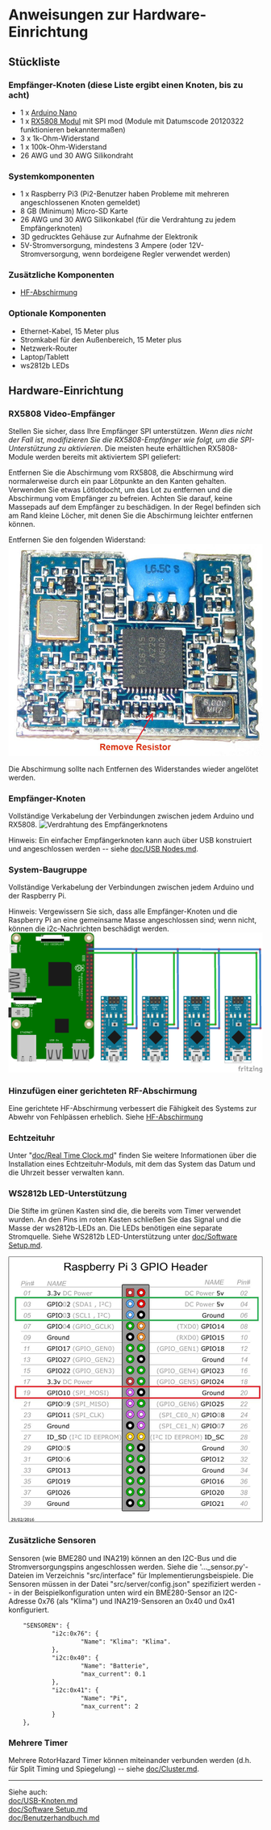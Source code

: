 # Anweisungen zur Hardware-Einrichtung

## Stückliste

### Empfänger-Knoten (diese Liste ergibt einen Knoten, bis zu acht)

* 1 x [Arduino Nano](https://www.ebay.com/sch/i.html?_nkw=Arduino+Nano+V3.0+16M+5V+ATmega328P)
* 1 x [RX5808 Modul](https://www.banggood.com/search/rx5808-module.html) mit SPI mod (Module mit Datumscode 20120322 funktionieren bekanntermaßen)
* 3 x 1k-Ohm-Widerstand
* 1 x 100k-Ohm-Widerstand
* 26 AWG und 30 AWG Silikondraht

### Systemkomponenten

* 1 x Raspberry Pi3 (Pi2-Benutzer haben Probleme mit mehreren angeschlossenen Knoten gemeldet)
* 8 GB (Minimum) Micro-SD Karte
* 26 AWG und 30 AWG Silikonkabel (für die Verdrahtung zu jedem Empfängerknoten)
* 3D gedrucktes Gehäuse zur Aufnahme der Elektronik
* 5V-Stromversorgung, mindestens 3 Ampere (oder 12V-Stromversorgung, wenn bordeigene Regler verwendet werden)

### Zusätzliche Komponenten

* [HF-Abschirmung](Shielding%20and%20Course%20Position.md)

### Optionale Komponenten

* Ethernet-Kabel, 15 Meter plus
* Stromkabel für den Außenbereich, 15 Meter plus
* Netzwerk-Router
* Laptop/Tablett
* ws2812b LEDs

## Hardware-Einrichtung

### RX5808 Video-Empfänger

Stellen Sie sicher, dass Ihre Empfänger SPI unterstützen. *Wenn dies nicht der Fall ist, modifizieren Sie die RX5808-Empfänger wie folgt, um die SPI-Unterstützung zu aktivieren*. Die meisten heute erhältlichen RX5808-Module werden bereits mit aktiviertem SPI geliefert:

Entfernen Sie die Abschirmung vom RX5808, die Abschirmung wird normalerweise durch ein paar Lötpunkte an den Kanten gehalten. Verwenden Sie etwas Lötlotdocht, um das Lot zu entfernen und die Abschirmung vom Empfänger zu befreien. Achten Sie darauf, keine Massepads auf dem Empfänger zu beschädigen. In der Regel befinden sich am Rand kleine Löcher, mit denen Sie die Abschirmung leichter entfernen können.

Entfernen Sie den folgenden Widerstand:
![RX5808 spi mod](../img/rx5808-new-top.jpg)

Die Abschirmung sollte nach Entfernen des Widerstandes wieder angelötet werden.

### Empfänger-Knoten

Vollständige Verkabelung der Verbindungen zwischen jedem Arduino und RX5808.
![Verdrahtung des Empfängerknotens](../img/Receivernode.png)

Hinweis: Ein einfacher Empfängerknoten kann auch über USB konstruiert und angeschlossen werden -- siehe [doc/USB Nodes.md](USB%20Nodes.md).

### System-Baugruppe

Vollständige Verkabelung der Verbindungen zwischen jedem Arduino und der Raspberry Pi.

Hinweis: Vergewissern Sie sich, dass alle Empfänger-Knoten und die Raspberry Pi an eine gemeinsame Masse angeschlossen sind; wenn nicht, können die i2c-Nachrichten beschädigt werden.
![Systemverkabelung](../img/D5-i2c.png)

### Hinzufügen einer gerichteten RF-Abschirmung

Eine gerichtete HF-Abschirmung verbessert die Fähigkeit des Systems zur Abwehr von Fehlpässen erheblich. Siehe [HF-Abschirmung](Shielding%20and%20Course%20Position.md)

### Echtzeituhr

Unter "[doc/Real Time Clock.md](Real%20Time%20Clock.md)" finden Sie weitere Informationen über die Installation eines Echtzeituhr-Moduls, mit dem das System das Datum und die Uhrzeit besser verwalten kann.

### WS2812b LED-Unterstützung

Die Stifte im grünen Kasten sind die, die bereits vom Timer verwendet wurden. An den Pins im roten Kasten schließen Sie das Signal und die Masse der ws2812b-LEDs an.  Die LEDs benötigen eine separate Stromquelle. Siehe WS2812b LED-Unterstützung unter [doc/Software Setup.md](Software%20Setup.md).

![led wiring](../img/GPIO.jpg)

### Zusätzliche Sensoren

Sensoren (wie BME280 und INA219) können an den I2C-Bus und die Stromversorgungspins angeschlossen werden. Siehe die '..._sensor.py'-Dateien im Verzeichnis "src/interface" für Implementierungsbeispiele. Die Sensoren müssen in der Datei "src/server/config.json" spezifiziert werden -- in der Beispielkonfiguration unten wird ein BME280-Sensor an I2C-Adresse 0x76 (als "Klima") und INA219-Sensoren an 0x40 und 0x41 konfiguriert.

```
    "SENSOREN": {
            "i2c:0x76": {
                    "Name": "Klima": "Klima".
            },
            "i2c:0x40": {
                    "Name": "Batterie",
                    "max_current": 0.1
            },
            "i2c:0x41": {
                    "Name": "Pi",
                    "max_current": 2
            }
    },
```

### Mehrere Timer

Mehrere RotorHazard Timer können miteinander verbunden werden (d.h. für Split Timing und Spiegelung) -- siehe [doc/Cluster.md](Cluster.md).

---

Siehe auch:<br/>
[doc/USB-Knoten.md](USB%20Nodes.md)<br/>
[doc/Software Setup.md](Software%20Setup.md)<br/>
[doc/Benutzerhandbuch.md](User%20Guide.md)

